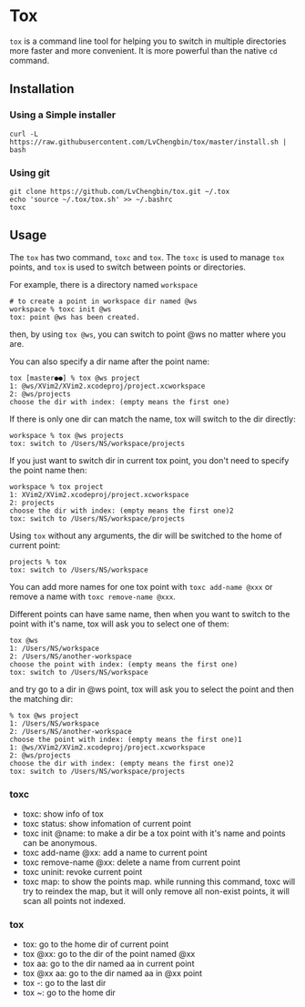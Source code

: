 # Tox

`tox` is a command line tool for helping you to switch in multiple directories more faster and more convenient. It is more powerful than the native `cd` command.

## Installation

### Using a Simple installer

```
curl -L https://raw.githubusercontent.com/LvChengbin/tox/master/install.sh | bash
```

### Using git

```
git clone https://github.com/LvChengbin/tox.git ~/.tox
echo 'source ~/.tox/tox.sh' >> ~/.bashrc
toxc
```

## Usage

The `tox` has two command, `toxc` and `tox`. The `toxc` is used to manage `tox` points, and `tox` is used to switch between points or directories.

For example, there is a directory named `workspace`

```
# to create a point in workspace dir named @ws
workspace % toxc init @ws
tox: point @ws has been created.
```
then, by using `tox @ws`, you can switch to point @ws no matter where you are.

You can also specify a dir name after the point name:

```
tox [master●●] % tox @ws project
1: @ws/XVim2/XVim2.xcodeproj/project.xcworkspace
2: @ws/projects
choose the dir with index: (empty means the first one)
```
If there is only one dir can match the name, tox will switch to the dir directly:

```
workspace % tox @ws projects
tox: switch to /Users/NS/workspace/projects
```

If you just want to switch dir in current tox point, you don't need to specify the point name then:

```
workspace % tox project
1: XVim2/XVim2.xcodeproj/project.xcworkspace
2: projects
choose the dir with index: (empty means the first one)2
tox: switch to /Users/NS/workspace/projects
```

Using `tox` without any arguments, the dir will be switched to the home of current point:

```
projects % tox
tox: switch to /Users/NS/workspace
```

You can add more names for one tox point with `toxc add-name @xxx` or remove a name with `toxc remove-name @xxx`.

Different points can have same name, then when you want to switch to the point with it's name, tox will ask you to select one of them:

```
tox @ws
1: /Users/NS/workspace
2: /Users/NS/another-workspace
choose the point with index: (empty means the first one)
tox: switch to /Users/NS/workspace
```

and try go to a dir in @ws point, tox will ask you to select the point and then the matching dir:

```
% tox @ws project
1: /Users/NS/workspace
2: /Users/NS/another-workspace
choose the point with index: (empty means the first one)1
1: @ws/XVim2/XVim2.xcodeproj/project.xcworkspace
2: @ws/projects
choose the dir with index: (empty means the first one)2
tox: switch to /Users/NS/workspace/projects
```

### toxc

- toxc: show info of tox
- toxc status: show infomation of current point
- toxc init @name: to make a dir be a tox point with it's name and points can be anonymous.
- toxc add-name @xx: add a name to current point
- toxc remove-name @xx: delete a name from current point
- toxc uninit: revoke current point
- toxc map: to show the points map. while running this command, toxc will try to reindex the map, but it will only remove all non-exist points, it will scan all points not indexed.

### tox

- tox: go to the home dir of current point
- tox @xx: go to the dir of the point named @xx
- tox aa: go to the dir named aa in current point
- tox @xx aa: go to the dir named aa in @xx point
- tox -: go to the last dir
- tox ~: go to the home dir
